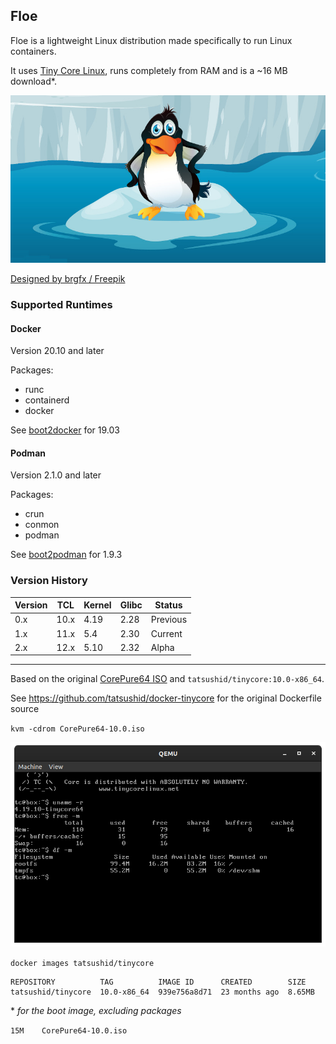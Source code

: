 ## Floe

Floe is a lightweight Linux distribution made specifically to run Linux containers.

It uses [Tiny Core Linux](http://tinycorelinux.net/), runs completely from RAM and is a ~16 MB download*.

<img alt="Penguin on Ice Floe" src="/assets/floe.jpg" />

<a href="http://www.freepik.com">Designed by brgfx / Freepik</a>

### Supported Runtimes

#### Docker

Version 20.10 and later

Packages:

* runc
* containerd
* docker

See [boot2docker](https://github.com/boot2docker/boot2docker) for 19.03

#### Podman

Version 2.1.0 and later

Packages:

* crun
* conmon
* podman

See [boot2podman](https://github.com/boot2podman/boot2podman) for 1.9.3

### Version History

Version | TCL     | Kernel | Glibc  | Status
------- | ------- | ------ | ------ | ------
0.x     | 10.x    | 4.19   | 2.28   | Previous
1.x     | 11.x    | 5.4    | 2.30   | Current
2.x     | 12.x    | 5.10   | 2.32   | Alpha

----

Based on the original [CorePure64 ISO](http://tinycorelinux.net/10.x/x86_64/archive/10.0/CorePure64-10.0.iso) and `tatsushid/tinycore:10.0-x86_64`.

See <https://github.com/tatsushid/docker-tinycore> for the original Dockerfile source

`kvm -cdrom CorePure64-10.0.iso`

![Screenshot of QEMU Core](/assets/qemu-core.png)

`docker images tatsushid/tinycore`

```text
REPOSITORY          TAG          IMAGE ID      CREATED        SIZE
tatsushid/tinycore  10.0-x86_64  939e756a8d71  23 months ago  8.65MB
```

\* _for the boot image, excluding packages_

`15M	CorePure64-10.0.iso`
